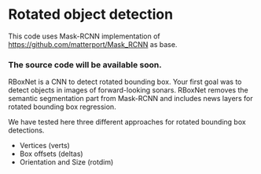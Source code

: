 # Rotated object detection

This code uses Mask-RCNN implementation of https://github.com/matterport/Mask_RCNN as base.

### The source code will be available soon.

RBoxNet is a CNN to detect rotated bounding box. Your first goal was to detect
objects in images of forward-looking sonars. RBoxNet removes the semantic
segmentation part from Mask-RCNN and includes news layers for rotated bounding box
regression.

We have tested here three different approaches for rotated bounding box detections.

* Vertices (verts)
* Box offsets (deltas)
* Orientation and Size (rotdim)
